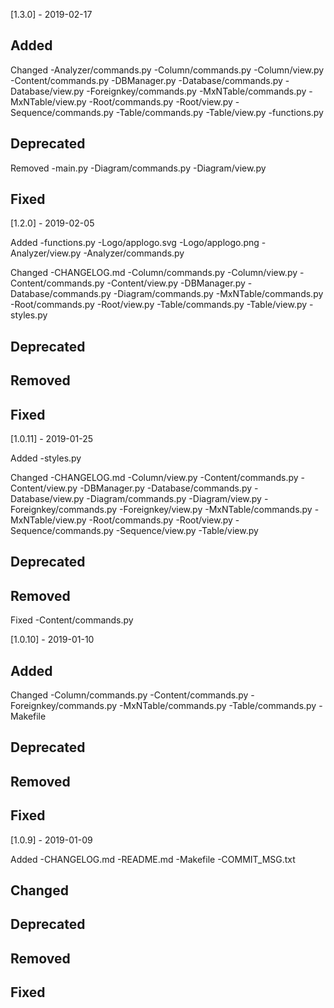 [1.3.0] - 2019-02-17

Added
  -

Changed
  -Analyzer/commands.py
  -Column/commands.py
  -Column/view.py
  -Content/commands.py
  -DBManager.py
  -Database/commands.py
  -Database/view.py
  -Foreignkey/commands.py
  -MxNTable/commands.py
  -MxNTable/view.py
  -Root/commands.py
  -Root/view.py
  -Sequence/commands.py
  -Table/commands.py
  -Table/view.py
  -functions.py

Deprecated
  -

Removed
  -main.py
  -Diagram/commands.py
  -Diagram/view.py

Fixed
  -


[1.2.0] - 2019-02-05

Added
  -functions.py
  -Logo/applogo.svg
  -Logo/applogo.png
  -Analyzer/view.py
  -Analyzer/commands.py

Changed
  -CHANGELOG.md
  -Column/commands.py
  -Column/view.py
  -Content/commands.py
  -Content/view.py
  -DBManager.py
  -Database/commands.py
  -Diagram/commands.py
  -MxNTable/commands.py
  -Root/commands.py
  -Root/view.py
  -Table/commands.py
  -Table/view.py
  -styles.py

Deprecated
  -

Removed
  -

Fixed
  -


[1.0.11] - 2019-01-25

Added
  -styles.py

Changed
  -CHANGELOG.md
  -Column/view.py
  -Content/commands.py
  -Content/view.py
  -DBManager.py
  -Database/commands.py
  -Database/view.py
  -Diagram/commands.py
  -Diagram/view.py
  -Foreignkey/commands.py
  -Foreignkey/view.py
  -MxNTable/commands.py
  -MxNTable/view.py
  -Root/commands.py
  -Root/view.py
  -Sequence/commands.py
  -Sequence/view.py
  -Table/view.py

Deprecated
  -

Removed
  -

Fixed
  -Content/commands.py


[1.0.10] - 2019-01-10

Added
  -

Changed
  -Column/commands.py
  -Content/commands.py
  -Foreignkey/commands.py
  -MxNTable/commands.py
  -Table/commands.py
  -Makefile

Deprecated
  -

Removed
  -

Fixed
  -


[1.0.9] - 2019-01-09

Added
  -CHANGELOG.md
  -README.md
  -Makefile
  -COMMIT_MSG.txt

Changed
  -

Deprecated
  -

Removed
  -

Fixed
  -
